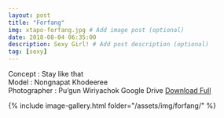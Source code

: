 ```yaml
---
layout: post
title: "Forfang"
img: xtapo-forfang.jpg # Add image post (optional)
date: 2018-08-04 06:35:00
description: Sexy Girl! # Add post description (optional)
tag: [sexy]
---
```

Concept : Stay like that  
Model : Nongnapat Khodeeree  
Photographer : Pu’gun Wiriyachok 
Google Drive [Download Full](http://gestyy.com/e0Gc0O)             

{% include image-gallery.html folder="/assets/img/forfang/" %}
